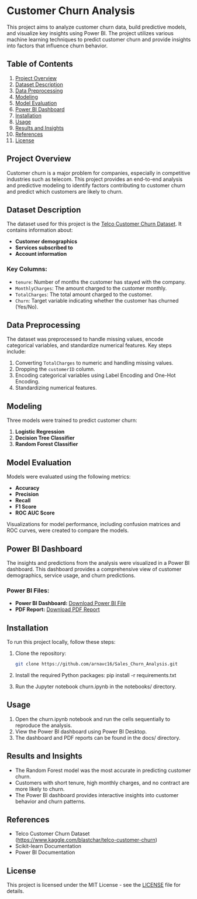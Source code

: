 # Customer Churn Analysis

This project aims to analyze customer churn data, build predictive models, and visualize key insights using Power BI. The project utilizes various machine learning techniques to predict customer churn and provide insights into factors that influence churn behavior.

## Table of Contents
1. [Project Overview](#project-overview)
2. [Dataset Description](#dataset-description)
3. [Data Preprocessing](#data-preprocessing)
4. [Modeling](#modeling)
5. [Model Evaluation](#model-evaluation)
6. [Power BI Dashboard](#power-bi-dashboard)
7. [Installation](#installation)
8. [Usage](#usage)
9. [Results and Insights](#results-and-insights)
10. [References](#references)
11. [License](#license)

## Project Overview
Customer churn is a major problem for companies, especially in competitive industries such as telecom. This project provides an end-to-end analysis and predictive modeling to identify factors contributing to customer churn and predict which customers are likely to churn.

## Dataset Description
The dataset used for this project is the [Telco Customer Churn Dataset](https://www.kaggle.com/blastchar/telco-customer-churn). It contains information about:
- **Customer demographics**
- **Services subscribed to**
- **Account information**

### Key Columns:
- `tenure`: Number of months the customer has stayed with the company.
- `MonthlyCharges`: The amount charged to the customer monthly.
- `TotalCharges`: The total amount charged to the customer.
- `Churn`: Target variable indicating whether the customer has churned (Yes/No).

## Data Preprocessing
The dataset was preprocessed to handle missing values, encode categorical variables, and standardize numerical features. Key steps include:
1. Converting `TotalCharges` to numeric and handling missing values.
2. Dropping the `customerID` column.
3. Encoding categorical variables using Label Encoding and One-Hot Encoding.
4. Standardizing numerical features.

## Modeling
Three models were trained to predict customer churn:
1. **Logistic Regression**
2. **Decision Tree Classifier**
3. **Random Forest Classifier**

## Model Evaluation
Models were evaluated using the following metrics:
- **Accuracy**
- **Precision**
- **Recall**
- **F1 Score**
- **ROC AUC Score**

Visualizations for model performance, including confusion matrices and ROC curves, were created to compare the models.

## Power BI Dashboard
The insights and predictions from the analysis were visualized in a Power BI dashboard. This dashboard provides a comprehensive view of customer demographics, service usage, and churn predictions.

### Power BI Files:
- **Power BI Dashboard:** [Download Power BI File](https://github.com/arnavc16/Sales_Churn_Analysis/blob/main/docs/churn.pbix)
- **PDF Report:** [Download PDF Report](https://github.com/arnavc16/Sales_Churn_Analysis/blob/main/docs/churn.pdf)

## Installation
To run this project locally, follow these steps:

1. Clone the repository:
   ```bash
   git clone https://github.com/arnavc16/Sales_Churn_Analysis.git

2. Install the required Python packages:
   pip install -r requirements.txt

3. Run the Jupyter notebook churn.ipynb in the notebooks/ directory.

## Usage
1. Open the churn.ipynb notebook and run the cells sequentially to reproduce the analysis.
2. View the Power BI dashboard using Power BI Desktop.
3. The dashboard and PDF reports can be found in the docs/ directory.

## Results and Insights
- The Random Forest model was the most accurate in predicting customer churn.
- Customers with short tenure, high monthly charges, and no contract are more likely to churn.
- The Power BI dashboard provides interactive insights into customer behavior and churn patterns.

## References
- Telco Customer Churn Dataset (https://www.kaggle.com/blastchar/telco-customer-churn)
- Scikit-learn Documentation
- Power BI Documentation

## License
This project is licensed under the MIT License - see the [LICENSE](LICENSE) file for details.


